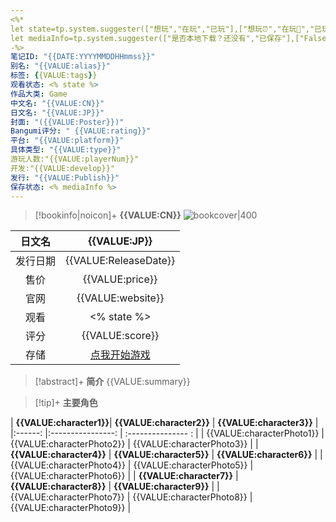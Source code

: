 ```yaml
---
<%*
let state=tp.system.suggester(["想玩","在玩","已玩"],["想玩⏰","在玩📖","已玩📘"])
let mediaInfo=tp.system.suggester(["是否本地下载？还没有","已保存"],["False","True"])
-%>
笔记ID: "{{DATE:YYYYMMDDHHmmss}}"
别名: "{{VALUE:alias}}"
标签: {{VALUE:tags}}
观看状态: <% state %>
作品大类: Game
中文名: "{{VALUE:CN}}"
日文名: "{{VALUE:JP}}"
封面: "({{VALUE:Poster}})"
Bangumi评分: " {{VALUE:rating}}"
平台: "{{VALUE:platform}}"
具体类型: "{{VALUE:type}}"
游玩人数:"{{VALUE:playerNum}}"
开发:"{{VALUE:develop}}"
发行: "{{VALUE:Publish}}"
保存状态: <% mediaInfo %>
---
```





> [!bookinfo|noicon]+ **{{VALUE:CN}}** 
> ![bookcover|400]({{VALUE:Poster}})
>
| 日文名 | {{VALUE:JP}} |
|:------: |:------------------------------------------: |
| 发行日期 | {{VALUE:ReleaseDate}} | 
| 售价 | {{VALUE:price}} |
| 官网 | {{VALUE:website}} |
|观看|<% state %>|
| 评分 | {{VALUE:score}}|
| 存储 |  [点我开始游戏](file:///E:/luvian114/Game) |


> [!abstract]+ **简介**
> {{VALUE:summary}}


> [!tip]+ **主要角色**
> 
|  **{{VALUE:character1}}**| **{{VALUE:character2}}**   |   **{{VALUE:character3}}**  |
|:------: |:----------------: | :--------------- : |
|  {{VALUE:characterPhoto1}} | {{VALUE:characterPhoto2}}   |   {{VALUE:characterPhoto3}}  |
| **{{VALUE:character4}}**  |  **{{VALUE:character5}}**  | **{{VALUE:character6}}**  |
| {{VALUE:characterPhoto4}}  |  {{VALUE:characterPhoto5}}  | {{VALUE:characterPhoto6}}  |
| **{{VALUE:character7}}**  |  **{{VALUE:character8}}**  | **{{VALUE:character9}}**  |
| {{VALUE:characterPhoto7}}  |  {{VALUE:characterPhoto8}}  | {{VALUE:characterPhoto9}}  |









